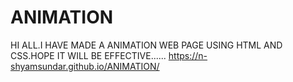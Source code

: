 # ANIMATION
HI ALL.I HAVE MADE A ANIMATION WEB PAGE USING HTML AND CSS.HOPE IT WILL BE EFFECTIVE......
https://n-shyamsundar.github.io/ANIMATION/
